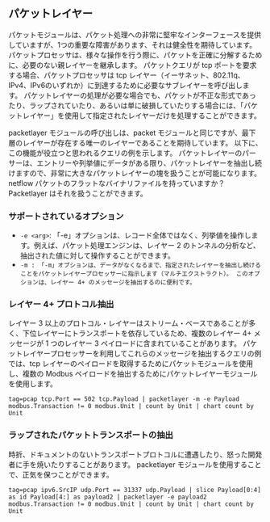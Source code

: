 ## パケットレイヤー

パケットモジュールは、パケット処理への非常に堅牢なインターフェースを提供していますが、1つの重要な障害があります、それは健全性を期待しています。 パケットプロセッサは、様々な操作を行う際に、パケットを正確に分解するために、必要のない親レイヤーを継承します。 パケットクエリが tcp ポートを要求する場合、パケットプロセッサは tcp レイヤー（イーサネット、802.11q、IPv4、IPv6のいずれか）に到達するために必要なサブレイヤーを呼び出します。 パケットレイヤーの処理が必要な場合でも、パケットが不正な形式であったり、ラップされていたり、あるいは単に破損していたりする場合には、「パケットレイヤー」を使用して指定されたレイヤーだけを処理することができます。

packetlayer モジュールの呼び出しは、packet モジュールと同じですが、最下層のレイヤーが存在する唯一のレイヤーであることを期待しています。 以下に、この機能が役立つと思われるクエリの例を示します。 パケットレイヤーのパーサーは、エントリーや列挙値にデータがある限り、パケットレイヤーを抽出し続けますので、非常に大きなパケットレイヤーの塊を扱うことが可能になります。 netflow パケットのフラットなバイナリファイルを持っていますか？ Packetlayer はそれを扱うことができます。

### サポートされているオプション

* `-e <arg>`: 「-e」オプションは、レコード全体ではなく、列挙値を操作します。例えば、パケット処理エンジンは、レイヤー 2 のトンネルの分析など、抽出された値に対して操作することができます。
* `-m : 「-m」オプションは、データがなくなるまで、指定されたレイヤーを抽出し続けることをパケットレイヤープロセッサーに指示します（マルチエクストラクト）。 このオプションは、レイヤー 4+ のメッセージを抽出するのに便利です。`

### レイヤー 4+ プロトコル抽出

レイヤー 3 以上のプロトコル・レイヤーはストリーム・ベースであることが多く、下位レイヤーにトランスポートを依存しているため、複数のレイヤー 4+ メッセージが 1 つのレイヤー 3 ペイロードに含まれていることがあります。 パケットレイヤープロセッサーを利用してこれらのメッセージを抽出するクエリの例では、tcp レイヤーのペイロードを取得するためにパケットモジュールを使用し、複数の Modbus ペイロードを抽出するためにパケットレイヤーモジュールを使用します。

```
tag=pcap tcp.Port == 502 tcp.Payload | packetlayer -m -e Payload modbus.Transaction != 0 modbus.Unit | count by Unit | chart count by Unit
```

### ラップされたパケットトランスポートの抽出

時折、ドキュメントのないトランスポートプロトコルに遭遇したり、怒った開発者に手を焼いたりすることがあります。 packetlayer モジュールを使用することで、正気を保つことができます。

```
tag=pcap ipv6.SrcIP udp.Port == 31337 udp.Payload | slice Payload[0:4] as id Payload[4:] as payload2 | packetlayer -e payload2 modbus.Transaction != 0 modbus.Unit | count by Unit | chart count by Unit
```

